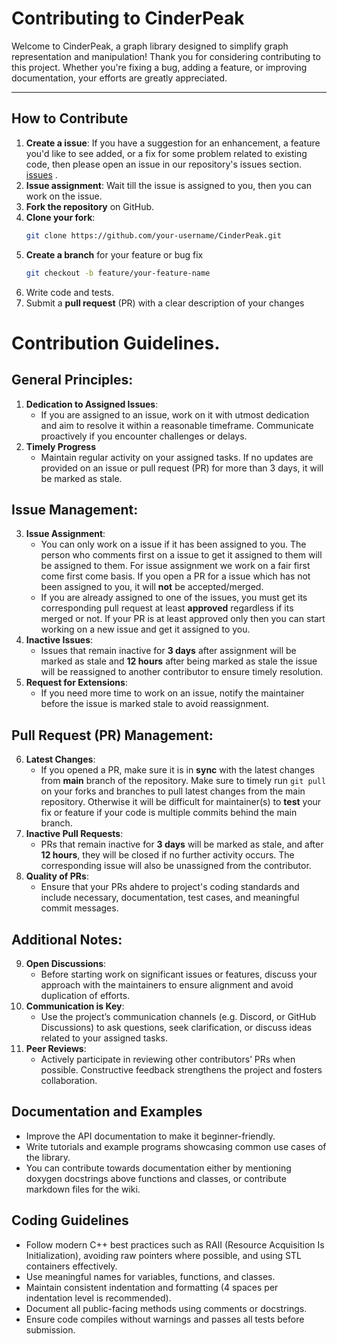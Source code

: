 # Contributing to CinderPeak

Welcome to CinderPeak, a graph library designed to simplify graph representation and manipulation! Thank you for considering contributing to this project. Whether you're fixing a bug, adding a feature, or improving documentation, your efforts are greatly appreciated.

---


## How to Contribute
1. **Create a issue**: If you have a suggestion for an enhancement, a feature you'd like to see added, or a fix for some problem related to existing code, then please open an issue in our repository's issues section. [issues](https://github.com/SharonIV0x86/CinderPeak/issues/new) .
2. **Issue assignment**: Wait till the issue is assigned to you, then you can work on the issue.
3. **Fork the repository** on GitHub.
4. **Clone your fork**:  
   ```bash
   git clone https://github.com/your-username/CinderPeak.git
5. **Create a branch** for your feature or bug fix
    ```bash
    git checkout -b feature/your-feature-name
6. Write code and tests.
7. Submit a **pull request** (PR) with a clear description of your changes

# Contribution Guidelines.
## General Principles:
1. **Dedication to Assigned Issues**: 
    - If you are assigned to an issue, work on it with utmost dedication and aim to resolve it within a reasonable timeframe. Communicate proactively if you encounter challenges or delays.
2. **Timely Progress**
    - Maintain regular activity on your assigned tasks. If no updates are provided on an issue or pull request (PR) for more than 3 days, it will be marked as stale.

## Issue Management:
3. **Issue Assignment**: 
    - You can only work on a issue if it has been assigned to you. The person who comments first on a issue to get it assigned to them will be assigned to them. For issue assignment we work on a fair first come first come basis. If you open a PR for a issue which has not been assigned to you, it will **not** be accepted/merged.
    - If you are already assigned to one of the issues, you must get its corresponding pull request at least **approved** regardless if its merged or not. If your PR is at least approved only then you can start working on a new issue and get it assigned to you.
4. **Inactive Issues**:
    - Issues that remain inactive for **3 days** after assignment will be marked as stale and **12 hours** after being marked as stale the issue will be reassigned to another contributor to ensure timely resolution.
5. **Request for Extensions**:
    - If you need more time to work on an issue, notify the maintainer before the issue is marked stale to avoid reassignment.
## Pull Request (PR) Management:
6. **Latest Changes**: 
    - If you opened a PR, make sure it is in **sync** with the latest changes from **main** branch of the repository. Make sure to timely run ``git pull`` on your forks and branches to pull latest changes from the main repository. Otherwise it will be difficult for maintainer(s) to **test** your fix or feature if your code is multiple commits behind the main branch. 
7. **Inactive Pull Requests**:
    - PRs that remain inactive for **3 days** will be marked as stale, and after **12 hours**, they will be closed if no further activity occurs. The corresponding issue will also be unassigned from the contributor.
8. **Quality of PRs**:
    - Ensure that your PRs ahdere to project's coding standards and include necessary, documentation, test cases, and meaningful commit messages.
## Additional Notes:
9. **Open Discussions**:
    - Before starting work on significant issues or features, discuss your approach with the maintainers to ensure alignment and avoid duplication of efforts.
10. **Communication is Key**:
    - Use the project’s communication channels (e.g. Discord, or GitHub Discussions) to ask questions, seek clarification, or discuss ideas related to your assigned tasks.
11. **Peer Reviews**:
    - Actively participate in reviewing other contributors’ PRs when possible. Constructive feedback strengthens the project and fosters collaboration.

## Documentation and Examples
- Improve the API documentation to make it beginner-friendly.
- Write tutorials and example programs showcasing common use cases of the library.
- You can contribute towards documentation either by mentioning doxygen docstrings above functions and classes, or contribute markdown files for the wiki.

## Coding Guidelines
- Follow modern C++ best practices such as RAII (Resource Acquisition Is Initialization), avoiding raw pointers where possible, and using STL containers effectively.
- Use meaningful names for variables, functions, and classes.
- Maintain consistent indentation and formatting (4 spaces per indentation level is recommended).
- Document all public-facing methods using comments or docstrings.
- Ensure code compiles without warnings and passes all tests before submission.
